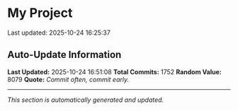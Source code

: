 # My Project


Last updated: 2025-10-24 16:25:37































































































































































































































































































































































































































































































































































































































































































































































































































































































































































































































































































































































































































































































































































































































































































































































































































































































































































































































































































































































































































































































































































































































## Auto-Update Information

**Last Updated:** 2025-10-24 16:51:08
**Total Commits:** 1752
**Random Value:** 8079
**Quote:** _Commit often, commit early._

---
_This section is automatically generated and updated._